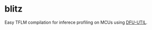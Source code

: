 # blitz
Easy TFLM compilation for inferece profiling on MCUs using [DFU-UTIL](https://dfu-util.sourceforge.net). 
